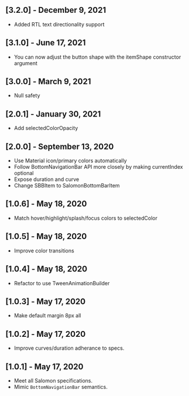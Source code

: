 ## [3.2.0] - December 9, 2021

- Added RTL text directionality support

## [3.1.0] - June 17, 2021

- You can now adjust the button shape with the itemShape constructor argument

## [3.0.0] - March 9, 2021

- Null safety

## [2.0.1] - January 30, 2021

- Add selectedColorOpacity

## [2.0.0] - September 13, 2020

- Use Material icon/primary colors automatically
- Follow BottomNavigationBar API more closely by making currentIndex optional
- Expose duration and curve
- Change SBBItem to SalomonBottomBarItem

## [1.0.6] - May 18, 2020

- Match hover/highlight/splash/focus colors to selectedColor

## [1.0.5] - May 18, 2020

- Improve color transitions

## [1.0.4] - May 18, 2020

- Refactor to use TweenAnimationBuilder

## [1.0.3] - May 17, 2020

- Make default margin 8px all

## [1.0.2] - May 17, 2020

- Improve curves/duration adherance to specs.

## [1.0.1] - May 17, 2020

- Meet all Salomon specifications.
- Mimic `BottomNavigationBar` semantics.
